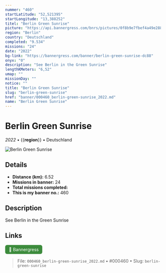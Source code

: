 ```yaml
---
nummer: "460"
startLatitude: "52,521395"
startLongitude: "13,388252"
titel: "Berlin Green Sunrise"
picture: "https://api.bannergress.com/bnrs/pictures/0f8b9e7fbef4a49e2886011f753f6d05"
region: "Berlin"
country: "Deutschland"
completed: "9.534"
missions: "24"
date: "2022"
bg-link: "https://bannergress.com/banner/berlin-green-sunrise-dc88"
onyx: "0"
description: "See Berlin in the Green Sunrise"
lengthKMeters: "6,52"
umap: ""
missionDay: ""
notice: ""
title: "Berlin Green Sunrise"
slug: "berlin-green-sunrise"
href: "banner/000460_berlin-green-sunrise_2022.md"
name: "Berlin Green Sunrise"
---
```

# Berlin Green Sunrise

*2022* • {{__region__}} • Deutschland

![Berlin Green Sunrise](https://api.bannergress.com/bnrs/pictures/0f8b9e7fbef4a49e2886011f753f6d05)



## Details
- **Distance (km):** 6.52
- **Missions in banner:** 24
- **Total missions completed:** 
- **This is my banner no.:** 460



## Description
See Berlin in the Green Sunrise



## Links
<a href="https://bannergress.com/banner/berlin-green-sunrise-dc88" target="_blank" style="display:inline-block;margin-right:8px;padding:6px 12px;background:#3c8b3c;color:#fff;text-decoration:none;border-radius:6px;">🔗 Bannergress</a>



> File: `000460_berlin-green-sunrise_2022.md` • #000460 • Slug: `berlin-green-sunrise`
